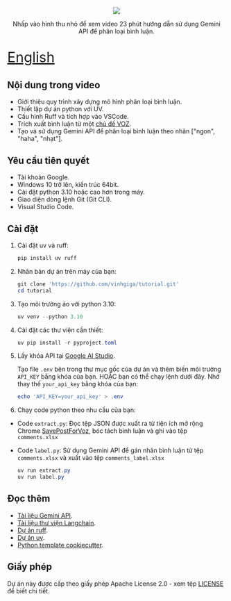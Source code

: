<div align="center">
<a href="https://youtu.be/XlX2NaVCiNw">
  <img src="https://github.com/user-attachments/assets/860eae8a-d710-4b0a-a957-dd2eeea21e6a">
  </a>
  <p>Nhấp vào hình thu nhỏ để xem video 23 phút hướng dẫn sử dụng Gemini API để phân loại bình luận.</p>
</div>

<p style="font-size: 2rem;">
    <a href="README_EN.md">English</a>
</p>

## Nội dung trong video

- Giới thiệu quy trình xây dựng mô hình phân loại bình luận.
- Thiết lập dự án python với UV.
- Cấu hình Ruff và tích hợp vào VSCode.
- Trích xuất bình luận từ một [chủ đề VOZ](https://voz.vn/t/tat-tan-tat-ve-dich-vu-nextdns.522718/).
- Tạo và sử dụng Gemini API để phân loại bình luận theo nhãn ["ngon", "haha", "nhạt"].

## Yêu cầu tiên quyết

- Tài khoản Google.
- Windows 10 trở lên, kiến trúc 64bit.
- Cài đặt python 3.10 hoặc cao hơn trong máy.
- Giao diện dòng lệnh Git (Git CLI).
- Visual Studio Code.

## Cài đặt

1. Cài đặt uv và ruff:

   ```powershell
   pip install uv ruff
   ```

2. Nhân bản dự án trên máy của bạn:

   ```powershell
   git clone 'https://github.com/vinhgiga/tutorial.git'
   cd tutorial
   ```

3. Tạo môi trường ảo với python 3.10:

   ```powershell
   uv venv --python 3.10
   ```

4. Cài đặt các thư viện cần thiết:

   ```powershell
   uv pip install -r pyproject.toml
   ```

5. Lấy khóa API tại [Google AI Studio](https://aistudio.google.com/apikey).

   Tạo file `.env` bên trong thư mục gốc của dự án và thêm biến môi trường `API_KEY` bằng khóa của bạn. HOẶC bạn có thể chạy lệnh dưới đây. Nhớ thay thế `your_api_key` bằng khóa của bạn:

   ```powershell
   echo 'API_KEY=your_api_key' > .env
   ```

6. Chạy code python theo nhu cầu của bạn:

- Code `extract.py`: Đọc tệp JSON được xuất ra từ tiện ích mở rộng Chrome [SavePostForVoz](https://chromewebstore.google.com/detail/savepostforvoz/oknmbclpnggfejjadadcgdbhndgjcjgg), bóc tách bình luận và ghi vào tệp `comments.xlsx`
- Code `label.py`: Sử dụng Gemini API để gán nhãn bình luận từ tệp `comments.xlsx` và xuất vào tệp `comments_label.xlsx`

  ```powershell
  uv run extract.py
  uv run label.py
  ```

## Đọc thêm

- [Tài liệu Gemini API](https://ai.google.dev/gemini-api/docs).
- [Tài liệu thư viện Langchain](https://python.langchain.com/docs/tutorials/).
- [Dự án ruff](https://github.com/astral-sh/ruff).
- [Dự án uv](https://github.com/astral-sh/uv).
- [Python template cookiecutter](https://github.com/cookiecutter/cookiecutter).

## Giấy phép

Dự án này được cấp theo giấy phép Apache License 2.0 - xem tệp [LICENSE](/LICENSE) để biết chi tiết.

